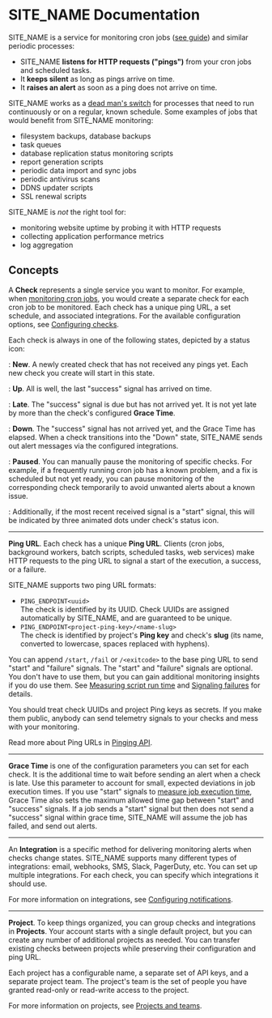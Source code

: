 # SITE_NAME Documentation

SITE_NAME is a service for monitoring cron jobs ([see guide](monitoring_cron_jobs/))
and similar periodic processes:

* SITE_NAME **listens for HTTP requests ("pings")** from your cron jobs and scheduled
  tasks.
* It **keeps silent** as long as pings arrive on time.
* It **raises an alert** as soon as a ping does not arrive on time.

SITE_NAME works as a [dead man's switch](https://en.wikipedia.org/wiki/Dead_man%27s_switch) for processes that need to
run continuously or on a regular, known schedule. Some examples of jobs that would
benefit from SITE_NAME monitoring:

* filesystem backups, database backups
* task queues
* database replication status monitoring scripts
* report generation scripts
* periodic data import and sync jobs
* periodic antivirus scans
* DDNS updater scripts
* SSL renewal scripts

SITE_NAME is *not* the right tool for:

* monitoring website uptime by probing it with HTTP requests
* collecting application performance metrics
* log aggregation

## Concepts

A **Check** represents a single service you want to monitor. For example, when
[monitoring cron jobs](monitoring_cron_jobs/), you would create a separate check for
each cron job to be monitored. Each check has a unique ping URL, a set schedule,
and associated integrations. For the available configuration options, see
[Configuring checks](configuring_checks/).

Each check is always in one of the following states, depicted by a status icon:

<span class="status ic-new"></span>
:   **New**. A newly created check that has not received any pings yet. Each new
    check you create will start in this state.

<span class="status ic-up"></span>
:   **Up**. All is well, the last "success" signal has arrived on time.

<span class="status ic-grace"></span>
:   **Late**. The "success" signal is due but has not arrived yet.
    It is not yet late by more than the check's configured **Grace Time**.

<span class="status ic-down"></span>
:   **Down**. The "success" signal has not arrived yet, and the Grace Time has elapsed.
    When a check transitions into the "Down" state, SITE_NAME sends out alert
    messages via the configured integrations.

<span class="status ic-paused"></span>
:   **Paused**. You can manually pause the monitoring of specific checks. For example,
    if a frequently running cron job has a known problem, and a fix is scheduled but
    not yet ready, you can pause monitoring of the corresponding check temporarily to
    avoid unwanted alerts about a known issue.

<span class="status ic-up"></span><div class="spinner started"></div>
:   Additionally, if the most recent received signal is a "start" signal,
    this will be indicated by three animated dots under check's status icon.

---

**Ping URL**. Each check has a unique **Ping URL**. Clients (cron jobs, background
workers, batch scripts, scheduled tasks, web services) make HTTP requests to the
ping URL to signal a start of the execution, a success, or a failure.

SITE_NAME supports two ping URL formats:

* `PING_ENDPOINT<uuid>`<br>
The check is identified by its UUID. Check UUIDs are assigned
automatically by SITE_NAME, and are guaranteed to be unique.
* `PING_ENDPOINT<project-ping-key>/<name-slug>`<br>
The check is identified by project's **Ping key** and check's
**slug** (its name, converted to lowercase, spaces replaced with hyphens).

You can append `/start`, `/fail` or `/<exitcode>` to the base ping URL to send
"start" and "failure" signals. The "start" and "failure" signals are optional.
You don't have to use them, but you can gain additional monitoring insights
if you do use them. See [Measuring script run time](measuring_script_run_time/) and
[Signaling failures](signaling_failures/) for details.

You should treat check UUIDs and project Ping keys as secrets. If you make them public,
anybody can send telemetry signals to your checks and mess with your monitoring.

Read more about Ping URLs in [Pinging API](http_api/).

---

**Grace Time** is one of the configuration parameters you can set for each check.
It is the additional time to wait before sending an alert when a check
is late. Use this parameter to account for small, expected deviations in job
execution times. If you use "start" signals to
[measure job execution time](measuring_script_run_time/), Grace Time also sets the
maximum allowed time gap between "start" and "success" signals. If a job
sends a "start" signal but then does not send a "success" signal within grace time,
SITE_NAME will assume the job has failed, and send out alerts.

---

An **Integration** is a specific method for delivering monitoring alerts when checks
change states. SITE_NAME supports many different types of integrations: email,
webhooks, SMS, Slack, PagerDuty, etc. You can set up multiple integrations.
For each check, you can specify which integrations it should use.

For more information on integrations, see
[Configuring notifications](configuring_notifications/).

---

**Project**. To keep things organized, you can group checks and integrations in **Projects**.
Your account starts with a single default project, but you can create any number
of additional projects as needed. You can transfer existing checks between projects
while preserving their configuration and ping URL.

Each project has a configurable name, a separate set of API keys, and a separate
project team. The project's team is the set of people you have granted read-only or
read-write access to the project.

For more information on projects, see [Projects and teams](projects_teams/).

